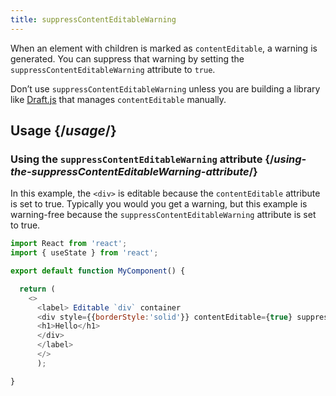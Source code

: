 ```yaml
---
title: suppressContentEditableWarning
---
```


<Intro>

When an element with children is marked as `contentEditable`, a warning is generated. You can suppress that warning by setting the `suppressContentEditableWarning` attribute to `true`.

</Intro>

<Note>

Don’t use `suppressContentEditableWarning` unless you are building a library like [Draft.js](https://draftjs.org/) that manages `contentEditable` manually.
</Note>

<InlineToc />

## Usage {/*usage*/}

### Using the `suppressContentEditableWarning` attribute {/*using-the-suppressContentEditableWarning-attribute*/}

In this example, the `<div>` is editable because the `contentEditable` attribute is set to true. Typically you would you get a warning, but this example is warning-free because the `suppressContentEditableWarning` attribute is set to true.

<Sandpack>

``` js App.js
import React from 'react';
import { useState } from 'react';

export default function MyComponent() {

  return (
    <>
      <label> Editable `div` container
      <div style={{borderStyle:'solid'}} contentEditable={true} suppressContentEditableWarning={true} >
      <h1>Hello</h1>
      </div>
      </label>
      </>
      );

}

```
</Sandpack>
